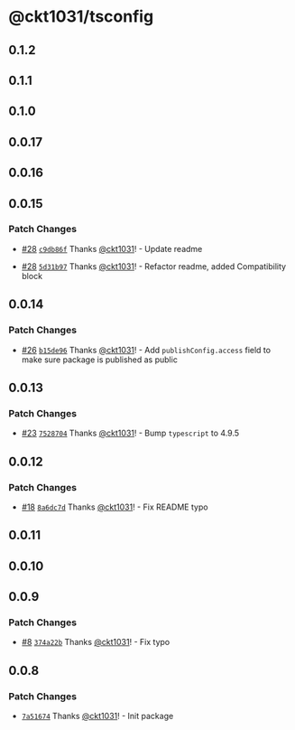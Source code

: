 # @ckt1031/tsconfig

## 0.1.2

## 0.1.1

## 0.1.0

## 0.0.17

## 0.0.16

## 0.0.15

### Patch Changes

- [#28](https://github.com/ckt1031/nodejs-config/pull/28) [`c9db86f`](https://github.com/ckt1031/nodejs-config/commit/c9db86f9b9e4ce3bec8f215a740afd8dbc5915db) Thanks [@ckt1031](https://github.com/ckt1031)! - Update readme

- [#28](https://github.com/ckt1031/nodejs-config/pull/28) [`5d31b97`](https://github.com/ckt1031/nodejs-config/commit/5d31b97d79457e0dc5d8c6ffc55455458715a551) Thanks [@ckt1031](https://github.com/ckt1031)! - Refactor readme, added Compatibility block

## 0.0.14

### Patch Changes

- [#26](https://github.com/ckt1031/nodejs-config/pull/26) [`b15de96`](https://github.com/ckt1031/nodejs-config/commit/b15de96ca6f844ebecab78a3442ea16837ca8720) Thanks [@ckt1031](https://github.com/ckt1031)! - Add `publishConfig.access` field to make sure package is published as public

## 0.0.13

### Patch Changes

- [#23](https://github.com/ckt1031/nodejs-config/pull/23) [`7528704`](https://github.com/ckt1031/nodejs-config/commit/75287041ac6ae0c55b645ff821e83e4cac60a453) Thanks [@ckt1031](https://github.com/ckt1031)! - Bump `typescript` to 4.9.5

## 0.0.12

### Patch Changes

- [#18](https://github.com/ckt1031/nodejs-config/pull/18) [`8a6dc7d`](https://github.com/ckt1031/nodejs-config/commit/8a6dc7dc02f2c67ecc9730c8e1a001af2940178c) Thanks [@ckt1031](https://github.com/ckt1031)! - Fix README typo

## 0.0.11

## 0.0.10

## 0.0.9

### Patch Changes

- [#8](https://github.com/ckt1031/nodejs-config/pull/8) [`374a22b`](https://github.com/ckt1031/nodejs-config/commit/374a22bea94f6f34228095c208a381a9d1ac01f1) Thanks [@ckt1031](https://github.com/ckt1031)! - Fix typo

## 0.0.8

### Patch Changes

- [`7a51674`](https://github.com/ckt1031/nodejs-config/commit/7a5167409ee870c89bdd5ec1b5ee17e94d5db165) Thanks [@ckt1031](https://github.com/ckt1031)! - Init package
